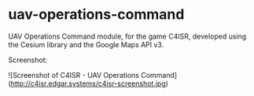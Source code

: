 # uav-operations-command

UAV Operations Command module, for the game C4ISR, developed using the Cesium library and the Google Maps API v3.

Screenshot:

![Screenshot of C4ISR - UAV Operations Command]
(http://c4isr.edgar.systems/c4isr-screenshot.jpg)
